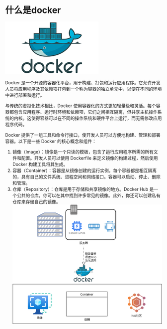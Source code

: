 # 什么是docker

![What is Docker ? How to use it ? - Knoldus Blogs](./pic/docker.png)

Docker 是一个开源的容器化平台，用于构建、打包和运行应用程序。它允许开发人员将应用程序及其依赖项打包到一个称为容器的独立单元中，以便在不同的环境中进行部署和运行。

与传统的虚拟化技术相比，Docker 使用容器化的方式更加轻量级和灵活。每个容器都包含应用程序、运行时环境和依赖项，它们之间相互隔离，但共享主机操作系统的内核。这使得容器可以在不同的操作系统和硬件平台上运行，而无需修改应用程序代码。

Docker 提供了一组工具和命令行接口，使开发人员可以方便地构建、管理和部署容器。以下是一些 Docker 的核心概念和组件：

1. 镜像（Image）：镜像是一个只读的模板，包含了运行应用程序所需的所有文件和配置。开发人员可以使用 Dockerfile 来定义镜像的构建过程，然后使用 Docker 构建工具将其生成。
2. 容器（Container）：容器是从镜像创建的运行实例。每个容器都是相互隔离的，具有自己的文件系统、进程空间和网络接口。容器可以启动、停止、删除和管理。
3. 仓库（Repository）：仓库是用于存储和共享镜像的地方。Docker Hub 是一个公共的仓库，你可以在其中找到许多常见的镜像。此外，你还可以创建私有仓库来存储自己的镜像。
![what is the docker?](./docker_info_1.png)
